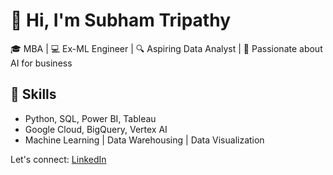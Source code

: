 # 👋 Hi, I'm Subham Tripathy

🎓 MBA | 💻 Ex-ML Engineer | 🔍 Aspiring Data Analyst | 🚀 Passionate about AI for business

## 🔧 Skills
- Python, SQL, Power BI, Tableau
- Google Cloud, BigQuery, Vertex AI
- Machine Learning | Data Warehousing | Data Visualization

Let's connect: [LinkedIn](https://linkedin.com/in/your-id)
